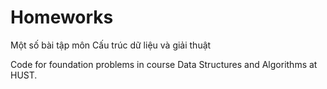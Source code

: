# Homeworks
Một số bài tập môn Cấu trúc dữ liệu và giải thuật

Code for foundation problems in course Data Structures and Algorithms at HUST.
